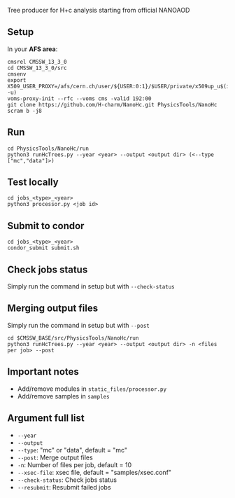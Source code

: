 Tree producer for H+c analysis starting from official NANOAOD  

Setup  
-----  
In your **AFS area**:  
```  
cmsrel CMSSW_13_3_0  
cd CMSSW_13_3_0/src  
cmsenv  
export X509_USER_PROXY=/afs/cern.ch/user/${USER:0:1}/$USER/private/x509up_u$(id -u)  
voms-proxy-init --rfc --voms cms -valid 192:00  
git clone https://github.com/H-charm/NanoHc.git PhysicsTools/NanoHc   
scram b -j8  
```  

Run    
---  
```  
cd PhysicsTools/NanoHc/run  
python3 runHcTrees.py --year <year> --output <output dir> (<--type ["mc","data"]>)  
```  

Test locally  
------------  
```  
cd jobs_<type>_<year>  
python3 processor.py <job id>  
```  

Submit to condor  
----------------  
```  
cd jobs_<type>_<year>  
condor_submit submit.sh    
```  

Check jobs status  
----------------  
Simply run the command in setup but with ```--check-status```  

Merging output files  
--------------------
Simply run the command in setup but with ```--post```  
```  
cd $CMSSW_BASE/src/PhysicsTools/NanoHc/run  
python3 runHcTrees.py --year <year> --output <output dir> -n <files per job> --post  
```  

Important notes 
--------------  
- Add/remove modules in ```static_files/processor.py```  
- Add/remove samples in ```samples```    

Argument full list  
------------------  
- ```--year```    
- ```--output```    
- ```--type```: "mc" or "data", default = "mc"  
- ```--post```: Merge output files  
- ```-n```: Number of files per job, default = 10 
- ```--xsec-file```: xsec file, default = "samples/xsec.conf"  
- ```--check-status```: Check jobs status  
- ```--resubmit```: Resubmit failed jobs  